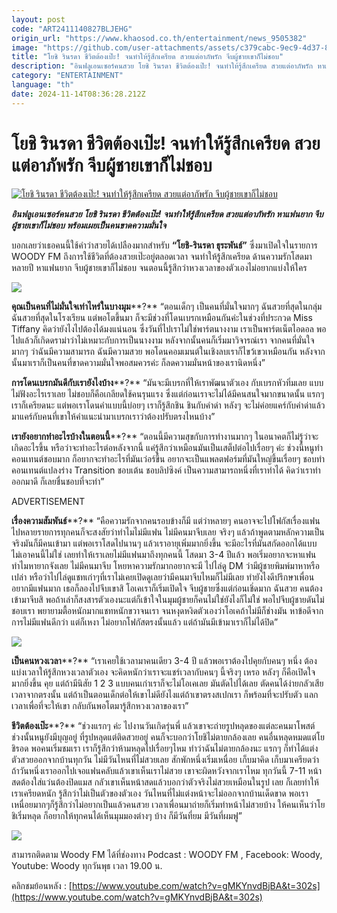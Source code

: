 ```yaml
---
layout: post
code: "ART2411140827BLJEHG"
origin_url: "https://www.khaosod.co.th/entertainment/news_9505382"
image: "https://github.com/user-attachments/assets/c379cabc-9ec9-4d37-8081-9bae0d9e6d5b"
title: "โยชิ รินรดา ชีวิตต้องเป๊ะ! จนทำให้รู้สึกเครียด สวยแต่อาภัพรัก จีบผู้ชายเขาก็ไม่ชอบ"
description: "อินฟลูเอนเซอร์คนสวย โยชิ รินรดา ชีวิตต้องเป๊ะ! จนทำให้รู้สึกเครียด สวยแต่อาภัพรัก หาแฟนยาก จีบผู้ชายเขาก็ไม่ชอบ พร้อมเผยเป็นคนขาดความมั่นใจ"
category: "ENTERTAINMENT"
language: "th"
date: 2024-11-14T08:36:28.212Z
---
```


# โยชิ รินรดา ชีวิตต้องเป๊ะ! จนทำให้รู้สึกเครียด สวยแต่อาภัพรัก จีบผู้ชายเขาก็ไม่ชอบ

[![โยชิ รินรดา ชีวิตต้องเป๊ะ! จนทำให้รู้สึกเครียด สวยแต่อาภัพรัก จีบผู้ชายเขาก็ไม่ชอบ](https://www.khaosod.co.th/wpapp/uploads/2024/11/yoshi1.jpg "โยชิ รินรดา ชีวิตต้องเป๊ะ! จนทำให้รู้สึกเครียด สวยแต่อาภัพรัก จีบผู้ชายเขาก็ไม่ชอบ")](https://www.khaosod.co.th/wpapp/uploads/2024/11/yoshi1.jpg)

_**อินฟลูเอนเซอร์คนสวย โยชิ รินรดา ชีวิตต้องเป๊ะ! จนทำให้รู้สึกเครียด สวยแต่อาภัพรัก หาแฟนยาก จีบผู้ชายเขาก็ไม่ชอบ พร้อมเผยเป็นคนขาดความมั่นใจ**_

บอกเลยว่าเธอคนนี้ใช้คำว่าสวยได้เปลืองมากสำหรับ **“โยชิ-รินรดา ธุระพันธ์”** ซึ่งมาเปิดใจในรายการ WOODY FM ถึงการใช้ชีวิตที่ต้องสวยเป๊ะอยู่ตลอดเวลา จนทำให้รู้สึกเครียด ด้านความรักโสดมาหลายปี หาแฟนยาก จีบผู้ชายเขาก็ไม่ชอบ จนตอนนี้รู้สึกว่าหวงเวลาของตัวเองไม่อยากแบ่งให้ใคร

[![](https://www.khaosod.co.th/wpapp/uploads/2024/11/yoshi4.jpg)](https://www.khaosod.co.th/wpapp/uploads/2024/11/yoshi4.jpg)

**คุณเป็นคนที่ไม่มั่นใจเท่าไหร่ในบางมุม****?** “ตอนเด็กๆ เป็นคนที่มั่นใจมากๆ ฉันสวยที่สุดในกลุ่ม ฉันสวยที่สุดในโรงเรียน แต่พอโตขึ้นมา ก็จะมีช่วงที่โดนเบรกเหมือนกันค่ะในช่วงที่ประกวด Miss Tiffany คิดว่ายังไงไปต้องได้มงแน่นอน ซึ่งวันที่ไปเราไม่ใช่พาร์ตนางงาม เราเป็นพาร์ตเน็ตไอดอล พอไปแล้วก็เกิดดราม่าว่าไม่เหมาะกับการเป็นนางงาม หลังจากนั้นคนก็เริ่มมาวิจารณ์เรา จากคนที่มั่นใจมากๆ ว่าฉันมีความสามารถ ฉันมีความสวย พอโดนคอมเมนต์ในเชิงลบเราก็ไขว้เขวเหมือนกัน หลังจากนั้นมาเราก็เป็นคนที่ขาดความมั่นใจพอสมควรค่ะ ก็ลดความมั่นหน้าของเรานิดหนึ่ง”

**การโดนเบรกมันดีกับเรายังไงบ้าง****?** “มันจะมีเบรกที่ให้เราพัฒนาตัวเอง กับเบรกหัวทิ่มเลย แบบไม่ฟังอะไรเราเลย ไม่ชอบก็คือเกลียดใช้คนรุนแรง ซึ่งแต่ก่อนเราจะไม่ได้มีคนสนใจมากขนาดนั้น แรกๆ เราก็เครียดนะ แต่พอเราโดนคำแบบนี้บ่อยๆ เราก็รู้สึกชิน ชินกับคำด่า หลังๆ จะไม่ค่อยแคร์กับคำด่าแล้ว มาแคร์กับคนที่เขาให้คำแนะนำมาเบรกเราว่าต้องปรับตรงไหนบ้าง”

**เรายังอยากทำอะไรบ้างในตอนนี้****?** “ตอนนี้มีความสุขกับการทำงานมากๆ ในอนาคตก็ไม่รู้ว่าจะเกิดอะไรขึ้น หรือว่าจะทำอะไรต่อหลังจากนี้ แค่รู้สึกว่าเหมือนมันเป็นเสต็ปต่อไปเรื่อยๆ ค่ะ ช่วงนี้หนูทำคอนเทนต์ชอบมาก ก็อยากจะทำอะไรที่มันเว่อร์ขึ้น อยากจะเป็นแพลตฟอร์มที่มันใหญ่ขึ้นเรื่อยๆ ชอบทำคอนเทนต์แปลงร่าง Transition ชอบเต้น ชอบลิปซิงค์ เป็นความสามารถหนึ่งที่เราทำได้ คิดว่าเราทำออกมาดี ก็เลยชื่นชอบที่จะทำ”

ADVERTISEMENT

**เรื่องความสัมพันธ์****?** “คือความรักจากคนรอบข้างก็มี แต่ว่าหลายๆ คนอาจจะไปโฟกัสเรื่องแฟน ไปหลายรายการทุกคนก็จะสงสัยว่าทำไมไม่มีแฟน ไม่มีคนมาจีบเลย จริงๆ แล้วถ้าพูดตามหลักความเป็นจริงมันก็มีคนเข้ามา แต่พอเราโสดไปนานๆ แล้วเราอายุเพิ่มมากยิ่งขึ้น จะมีอะไรที่มันสกัดออกได้แบบ ไม่เอาคนนี้ไม่ใช่ เลยทำให้เราเลยไม่มีแฟนมาถึงทุกคนนี้ โสดมา 3-4 ปีแล้ว พอเริ่มอยากจะหาแฟน ทำไมหายากจังเลย ไม่มีคนมาจีบ โหยหาความรักมากอยากจะมี ไปไล่ดู DM ว่ามีผู้ชายพิมพ์มาหาหรือเปล่า หรือว่าไปไล่ดูแชทเก่าๆที่เราไม่เคยเปิดดูเลยว่ามีคนมาจีบไหมก็ไม่มีเลย ทำยังไงดีปรึกษาเพื่อนอยากมีแฟนมาก เธอก็ลองไปจีบเขาสิ โอเคเราก็เริ่มเปิดใจ จีบผู้ชายซึ่งแต่ก่อนเชิ่ดมาก ฉันสวย คนต้องเข้ามาจีบสิ พอถ้าเล่าก็สงสารตัวเองนะแต่ก็เข้าใจในมุมผู้ชายก็คนไม่ใช่ยังไงก็ไม่ใช่ พอไปจีบผู้ชายดันไม่ชอบเรา พยายามตื้อหนักมากแชทหนักขวาจนเรา จนหงุดหงิดตัวเองว่าโอเคถ้าไม่มีก็ช่างมัน หาข้อดีจากการไม่มีแฟนดีกว่า แต่ก็เหงา ไม่อยากโฟกัสตรงนั้นแล้ว แต่ถ้ามันมีเข้ามาเราก็ไม่ได้ปิด”

[![](https://www.khaosod.co.th/wpapp/uploads/2024/11/yoshi5.jpg)](https://www.khaosod.co.th/wpapp/uploads/2024/11/yoshi5.jpg)

**เป็นคนหวงเวลา****?** “เราเคยใช้เวลามาคนเดียว 3-4 ปี แล้วพอเราต้องไปคุยกับคนๆ หนึ่ง ต้องแบ่งเวลาให้รู้สึกหวงเวลาตัวเอง จะคิดหนักว่าเราจะแชร์เวลากับคนๆ นี้จริงๆ เหรอ หลังๆ ก็คือเปิดใจมากยิ่งขึ้น คุย แต่ถ้ามีนิสัย 1 2 3 แบบคนเก่าเราก็จะไม่โอเคเลย มันตัดไปได้เลย ตัดคนได้ง่ายกลัวเสียเวลาจากตรงนั้น แต่ถ้าเป็นตอนเด็กต่อให้เขาไม่ดียังไงแต่ถ้าเขาตรงสเปกเรา ก็พร้อมที่จะปรับตัว แลกเวลาเพื่อที่จะให้เขา กลับกันพอโตมารู้สึกหวงเวลาของเรา”

**ชีวิตต้องเป๊ะ****?** “ช่วงแรกๆ ค่ะ ไปงานวันเกิดรุ่นพี่ แล้วเขาจะถ่ายรูปหลุดของแต่ละคนมาโพสต์ ช่วงนั้นหนูยังมีบุญอยู่ ที่รูปหลุดแต่ติดสวยอยู่ คนก็จะบอกว่าโยชิไม่ตายกล้องเลย คนอื่นหลุดหมดแต่โยชิรอด พอคนเริ่มชมเรา เราก็รู้สึกว่าห้ามหลุดไปเรื่อยๆไหม ทำว่าฉันไม่ตายกล้องนะ แรกๆ ก็ทำได้แต่งตัวสวยออกจากบ้านทุกวัน ไม่มีวันไหนที่ไม่สวยเลย สักพักหนึ่งเริ่มเหนื่อย เก็บมาคิด เก็บมาเครียดว่าถ้าวันหนึ่งเราออกไปเจอแฟนคลับแล้วเขาเห็นเราไม่สวย เขาจะผิดหวังจากเราไหม ทุกวันนี้ 7-11 หน้าสดต้องใส่แว่นต้องปิดแมส กลัวเขาเห็นหน้าสดแล้วบอกว่าตัวจริงไม่สวยเหมือนในรูป เลย ก็เลยทำให้เราเครียดหนัก รู้สึกว่าไม่เป็นตัวของตัวเอง วันไหนที่ไม่แต่งหน้าจะไม่ออกจากบ้านเด็ดขาด พอเราเหนื่อยมากๆก็รู้สึกว่าไม่อยากเป็นแล้วคนสวย เวลาเพื่อนมาถ่ายก็เริ่มทำหน้าไม่สวยบ้าง ให้คนเห็นว่าโยชิเริ่มหลุด ก็อยากให้ทุกคนได้เห็นมุมมองต่างๆ บ้าง ก็มีวันที่ยม มีวันที่ผมฟู”

[![](https://www.khaosod.co.th/wpapp/uploads/2024/11/yoshi3.jpg)](https://www.khaosod.co.th/wpapp/uploads/2024/11/yoshi3.jpg)

สามารถติดตาม Woody FM ได้ที่ช่องทาง Podcast : WOODY FM , Facebook: Woody, Youtube: Woody ทุกวันพุธ เวลา 19.00 น.

คลิกชมย้อนหลัง : [https://www.youtube.com/watch?v=gMKYnvdBjBA&t=302s](https://www.youtube.com/watch?v=gMKYnvdBjBA&t=302s)